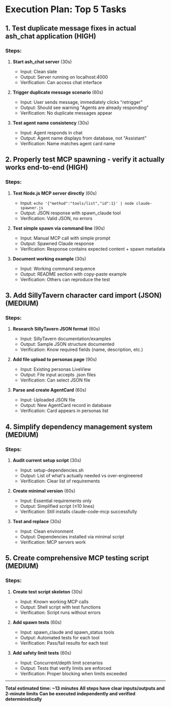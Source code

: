 # Execution Plan: Top 5 Tasks

## 1. Test duplicate message fixes in actual ash_chat application (HIGH)

### Steps:
1. **Start ash_chat server** (30s)
   - Input: Clean slate
   - Output: Server running on localhost:4000
   - Verification: Can access chat interface

2. **Trigger duplicate message scenario** (60s)
   - Input: User sends message, immediately clicks "retrigger"
   - Output: Should see warning "Agents are already responding"
   - Verification: No duplicate messages appear

3. **Test agent name consistency** (30s)
   - Input: Agent responds in chat
   - Output: Agent name displays from database, not "Assistant"
   - Verification: Name matches agent card name

## 2. Properly test MCP spawning - verify it actually works end-to-end (HIGH)

### Steps:
1. **Test Node.js MCP server directly** (60s)
   - Input: `echo '{"method":"tools/list","id":1}' | node claude-spawner.js`
   - Output: JSON response with spawn_claude tool
   - Verification: Valid JSON, no errors

2. **Test simple spawn via command line** (90s)
   - Input: Manual MCP call with simple prompt
   - Output: Spawned Claude response
   - Verification: Response contains expected content + spawn metadata

3. **Document working example** (30s)
   - Input: Working command sequence
   - Output: README section with copy-paste example
   - Verification: Others can reproduce the test

## 3. Add SillyTavern character card import (JSON) (MEDIUM)

### Steps:
1. **Research SillyTavern JSON format** (60s)
   - Input: SillyTavern documentation/examples
   - Output: Sample JSON structure documented
   - Verification: Know required fields (name, description, etc.)

2. **Add file upload to personas page** (90s)
   - Input: Existing personas LiveView
   - Output: File input accepts .json files
   - Verification: Can select JSON file

3. **Parse and create AgentCard** (60s)
   - Input: Uploaded JSON file
   - Output: New AgentCard record in database
   - Verification: Card appears in personas list

## 4. Simplify dependency management system (MEDIUM)

### Steps:
1. **Audit current setup script** (30s)
   - Input: setup-dependencies.sh
   - Output: List of what's actually needed vs over-engineered
   - Verification: Clear list of requirements

2. **Create minimal version** (60s)
   - Input: Essential requirements only
   - Output: Simplified script (≤10 lines)
   - Verification: Still installs claude-code-mcp successfully

3. **Test and replace** (30s)
   - Input: Clean environment
   - Output: Dependencies installed via minimal script
   - Verification: MCP servers work

## 5. Create comprehensive MCP testing script (MEDIUM)

### Steps:
1. **Create test script skeleton** (30s)
   - Input: Known working MCP calls
   - Output: Shell script with test functions
   - Verification: Script runs without errors

2. **Add spawn tests** (60s)
   - Input: spawn_claude and spawn_status tools
   - Output: Automated tests for each tool
   - Verification: Pass/fail results for each test

3. **Add safety limit tests** (60s)
   - Input: Concurrent/depth limit scenarios
   - Output: Tests that verify limits are enforced
   - Verification: Proper blocking when limits exceeded

---

**Total estimated time: ~13 minutes**
**All steps have clear inputs/outputs and 2-minute limits**
**Can be executed independently and verified deterministically**